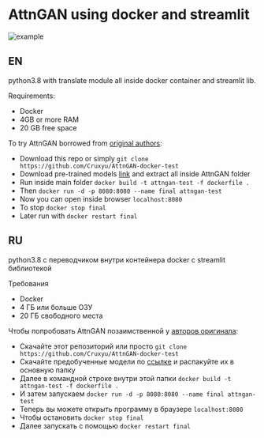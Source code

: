 # AttnGAN using docker and streamlit

![example](https://downloader.disk.yandex.ru/preview/fea3a1fb42366ace7f726b422644b94f4cca7096a031542ffde8e1a9e068f9c8/6095bf9f/w84pwgl-ht2Vw4ZyORpgVm7xfVVVI2_0t12E7gDhkzISYSnjjnWa-sXm6RNIkGG9Xs1KvrbfpF0X8wH1JJx23g%3D%3D?uid=0&filename=example.png&disposition=inline&hash=&limit=0&content_type=image%2Fpng&owner_uid=0&tknv=v2&size=2048x2048)

## EN

python3.8 with translate module all inside docker container and streamlit lib.

Requirements:

- Docker
- 4GB or more RAM
- 20 GB free space 

To try AttnGAN borrowed from [original authors](https://github.com/taoxugit/AttnGAN):

- Download this repo or simply `git clone https://github.com/Cruxyu/AttnGAN-docker-test`
- Download pre-trained models [link](https://disk.yandex.ru/d/QEZO4mNo2pvTEw?w=1) and extract all inside AttnGAN folder
- Run inside main folder `docker build -t attngan-test -f dockerfile .`
- Then `docker run -d -p 8080:8080 --name final attngan-test`
- Now you can open inside browser `localhost:8080`
- To stop `docker stop final`
- Later run with `docker restart final`

## RU

python3.8 с переводчиком внутри контейнера docker с streamlit библиотекой

Требования

- Docker
- 4 ГБ или больше ОЗУ
- 20 ГБ свободного места

Чтобы попробовать AttnGAN позаимственной у [авторов оригинала](https://github.com/taoxugit/AttnGAN):

- Скачайте этот репозиторий или просто `git clone https://github.com/Cruxyu/AttnGAN-docker-test`
- Скачайте предобученные модели по [ссылке](https://disk.yandex.ru/d/QEZO4mNo2pvTEw?w=1) и распакуйте их в основную папку
- Далее в командной строке внутри этой папки `docker build -t attngan-test -f dockerfile .` 
- И затем запускаем  `docker run -d -p 8080:8080 --name final attngan-test`
- Теперь вы можете открыть программу в браузере `localhost:8080`
- Чтобы остановить `docker stop final`
- Далее запускать с помощью `docker restart final`
